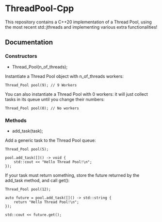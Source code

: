 # ThreadPool-Cpp
This repository contains a C++20 implementation of a Thread Pool, using the most recent std::jthreads and implementing various extra functionalities!

## Documentation

### Constructors

- Thread_Pool(n_of_threads);

Instantiate a Thread Pool object with n_of_threads workers:

    Thread_Pool pool(9); // 9 Workers

You can also instantiate a Thread Pool with 0 workers: it will just collect tasks in its queue until you change their numbers:

    Thread_Pool pool(0); // No workers

### Methods

- add_task(task);

Add a generic task to the Thread Pool queue:

    Thread_Pool pool(5);

    pool.add_task([]() -> void {
        std::cout << "Hello Thread Pool!\n";
    });

If your task must return something, store the future returned by the add_task method, and call get():

    Thread_Pool pool(12);

    auto future = pool.add_task([]() -> std::string {
        return "Hello Thread Pool!\n";
    });

    std::cout << future.get();

